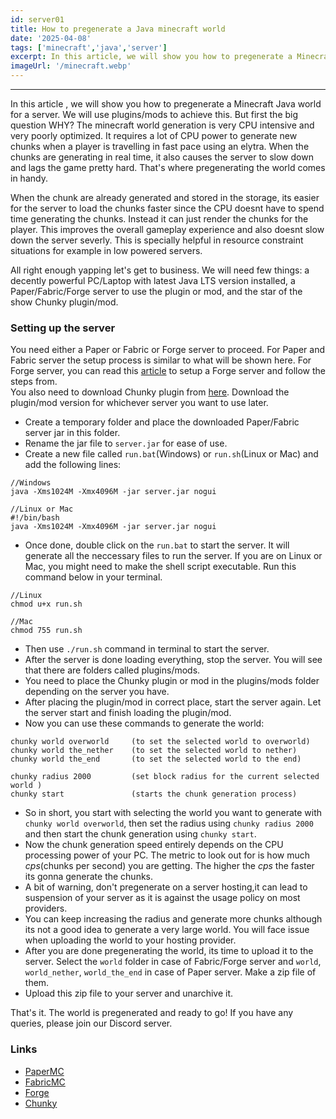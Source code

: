 ```yaml
---
id: server01
title: How to pregenerate a Java minecraft world
date: '2025-04-08'
tags: ['minecraft','java','server']
excerpt: In this article, we will show you how to pregenerate a Minecraft Java world for a server..
imageUrl: '/minecraft.webp'
---
```

---
In this article , we will show you how to pregenerate a Minecraft Java world for a server. We will use plugins/mods to achieve this. But first the big question WHY? The minecraft world generation is very CPU intensive and very poorly optimized. It requires a lot of CPU power to generate new chunks when a player is travelling in fast pace using an elytra. When the chunks are generating in real time, it also causes the server to slow down and lags the game pretty hard. That's where pregenerating the world comes in handy.<br>

When the chunk are already generated and stored in the storage, its easier for the server to load the chunks faster since the CPU doesnt have to spend time generating the chunks. Instead it can just render the chunks for the player. This improves the overall gameplay experience and also doesnt slow down the server severly. This is specially helpful in resource constraint situations for example in low powered servers.<br>

All right enough yapping let's get to business. We will need few things: a decently powerful PC/Laptop with latest Java LTS version installed, a Paper/Fabric/Forge server to use the plugin or mod, and the star of the show Chunky plugin/mod.<br>

### Setting up the server
You need either a Paper or Fabric or Forge server to proceed. For Paper and Fabric server the setup process is similar to what will be shown here. For Forge server, you can read this [article](/articles/create-custom-new-forge-server-for-a-specific-release-or-version) to setup a Forge server and follow the steps from.<br>
You also need to download Chunky plugin from [here](). Download the plugin/mod version for whichever server you want to use later.<br>
- Create a temporary folder and place the downloaded Paper/Fabric server jar in this folder.
- Rename the jar file to `server.jar` for ease of use.
- Create a new file called `run.bat`(Windows) or `run.sh`(Linux or Mac) and add the following lines:
```
//Windows
java -Xms1024M -Xmx4096M -jar server.jar nogui

//Linux or Mac
#!/bin/bash
java -Xms1024M -Xmx4096M -jar server.jar nogui
```
- Once done, double click on the `run.bat` to start the server. It will generate all the neccessary files to run the server. If you are on Linux or Mac, you might need to make the shell script executable. Run this command below in your terminal. 
```
//Linux
chmod u+x run.sh

//Mac
chmod 755 run.sh
```
- Then use `./run.sh` command in terminal to start the server.
- After the server is done loading everything, stop the server. You will see that there are folders called plugins/mods.
- You need to place the Chunky plugin or mod in the plugins/mods folder depending on the server you have.
- After placing the plugin/mod in correct place, start the server again. Let the server start and finish loading the plugin/mod.
- Now you can use these commands to generate the world:
```
chunky world overworld     (to set the selected world to overworld)
chunky world the_nether    (to set the selected world to nether)
chunky world the_end       (to set the selected world to the end)

chunky radius 2000         (set block radius for the current selected world )
chunky start               (starts the chunk generation process)
```
- So in short, you start with selecting the world you want to generate with `chunky world overworld`, then set the radius using `chunky radius 2000` and then start the chunk generation using `chunky start`. 
- Now the chunk generation speed entirely depends on the CPU processing power of your PC. The metric to look out for is how much *cps*(chunks per second) you are getting. The higher the *cps* the faster its gonna generate the chunks.
- A bit of warning, don't pregenerate on a server hosting,it can lead to suspension of your server as it is against the usage policy on most providers. 
- You can keep increasing the radius and generate more chunks although its not a good idea to generate a very large world. You will face issue when uploading the world to your hosting provider.
- After you are done pregenerating the world, its time to upload it to the server. Select the `world` folder in case of Fabric/Forge server and `world`, `world_nether`, `world_the_end` in case of Paper server. Make a zip file of them.
- Upload this zip file to your server and unarchive it.

That's it. The world is pregenerated and ready to go! If you have any queries, please join our Discord server.

### Links
- [PaperMC]()
- [FabricMC]()
- [Forge]()
- [Chunky]()

